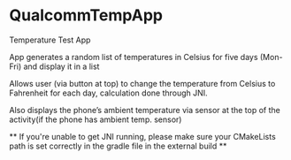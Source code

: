 # QualcommTempApp
Temperature Test App

App  generates a random list of temperatures in Celsius for five days (Mon-Fri) and display it in a list

Allows user (via button at top) to change the temperature from Celsius to Fahrenheit for each day, calculation done through JNI.

Also displays the phone’s ambient temperature via sensor at the top of the activity(if the phone has ambient temp. sensor)


** If you're unable to get JNI running, please make sure your CMakeLists path is set correctly in the gradle file in the external build **

